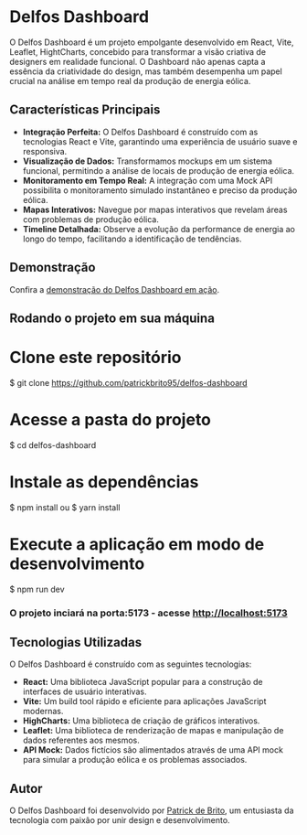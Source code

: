 # Delfos Dashboard

O Delfos Dashboard é um projeto empolgante desenvolvido em React, Vite, Leaflet, HightCharts, concebido para transformar a visão criativa de designers em realidade funcional. O Dashboard não apenas capta a essência da criatividade do design, mas também desempenha um papel crucial na análise em tempo real da produção de energia eólica.

## Características Principais

- **Integração Perfeita:** O Delfos Dashboard é construído com as tecnologias React e Vite, garantindo uma experiência de usuário suave e responsiva.
- **Visualização de Dados:** Transformamos mockups em um sistema funcional, permitindo a análise de locais de produção de energia eólica.
- **Monitoramento em Tempo Real:** A integração com uma Mock API possibilita o monitoramento simulado instantâneo e preciso da produção eólica.
- **Mapas Interativos:** Navegue por mapas interativos que revelam áreas com problemas de produção eólica.
- **Timeline Detalhada:** Observe a evolução da performance de energia ao longo do tempo, facilitando a identificação de tendências.

## Demonstração

Confira a [demonstração do Delfos Dashboard em ação](link_para_demo).

## Rodando o projeto em sua máquina

# Clone este repositório
$ git clone <https://github.com/patrickbrito95/delfos-dashboard>

# Acesse a pasta do projeto
$ cd delfos-dashboard

# Instale as dependências
$ npm install 
ou
$ yarn install

# Execute a aplicação em modo de desenvolvimento
$ npm run dev

### O projeto inciará na porta:5173 - acesse <http://localhost:5173> 

## Tecnologias Utilizadas

O Delfos Dashboard é construído com as seguintes tecnologias:

- **React:** Uma biblioteca JavaScript popular para a construção de interfaces de usuário interativas.
- **Vite:** Um build tool rápido e eficiente para aplicações JavaScript modernas.
- **HighCharts:** Uma biblioteca de criação de gráficos interativos.
- **Leaflet:** Uma biblioteca de renderização de mapas e manipulação de dados referentes aos mesmos.
- **API Mock:** Dados fictícios são alimentados através de uma API mock para simular a produção eólica e os problemas associados.

## Autor

O Delfos Dashboard foi desenvolvido por [Patrick de Brito](https://github.com/patrickbrito95/), um entusiasta da tecnologia com paixão por unir design e desenvolvimento.

